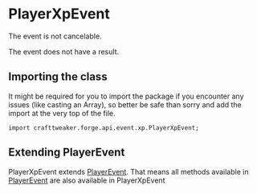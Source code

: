 # PlayerXpEvent

The event is not cancelable.

The event does not have a result.

## Importing the class

It might be required for you to import the package if you encounter any issues (like casting an Array), so better be safe than sorry and add the import at the very top of the file.
```zenscript
import crafttweaker.forge.api.event.xp.PlayerXpEvent;
```


## Extending PlayerEvent

PlayerXpEvent extends [PlayerEvent](/forge/api/event/entity/player/PlayerEvent). That means all methods available in [PlayerEvent](/forge/api/event/entity/player/PlayerEvent) are also available in PlayerXpEvent

